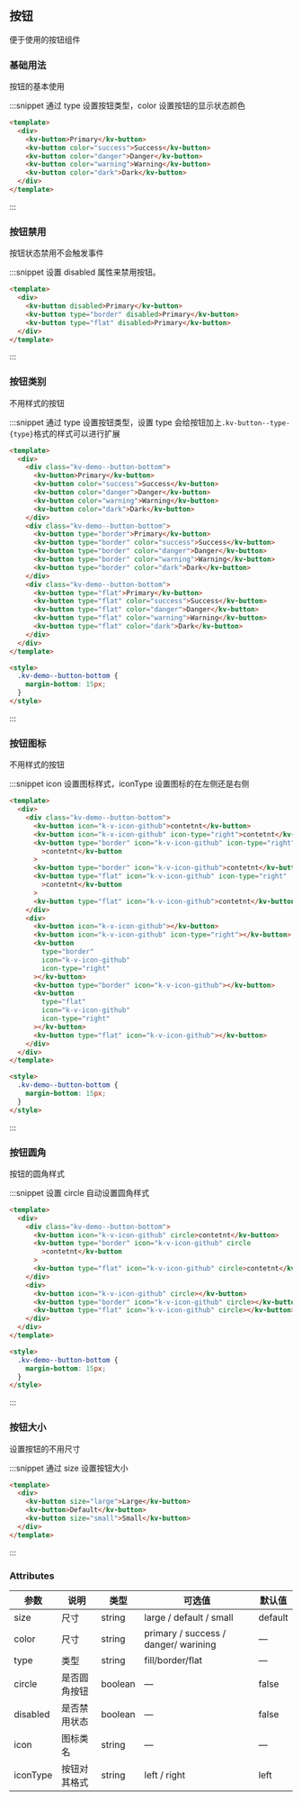 ## 按钮

便于使用的按钮组件

### 基础用法

按钮的基本使用

:::snippet 通过 type 设置按钮类型，color 设置按钮的显示状态颜色

```html
<template>
  <div>
    <kv-button>Primary</kv-button>
    <kv-button color="success">Success</kv-button>
    <kv-button color="danger">Danger</kv-button>
    <kv-button color="warning">Warning</kv-button>
    <kv-button color="dark">Dark</kv-button>
  </div>
</template>
```

:::

### 按钮禁用

按钮状态禁用不会触发事件

:::snippet 设置 disabled 属性来禁用按钮。

```html
<template>
  <div>
    <kv-button disabled>Primary</kv-button>
    <kv-button type="border" disabled>Primary</kv-button>
    <kv-button type="flat" disabled>Primary</kv-button>
  </div>
</template>
```

:::

### 按钮类别

不用样式的按钮

:::snippet 通过 type 设置按钮类型，设置 type 会给按钮加上`.kv-button--type-{type}`格式的样式可以进行扩展

```html
<template>
  <div>
    <div class="kv-demo--button-bottom">
      <kv-button>Primary</kv-button>
      <kv-button color="success">Success</kv-button>
      <kv-button color="danger">Danger</kv-button>
      <kv-button color="warning">Warning</kv-button>
      <kv-button color="dark">Dark</kv-button>
    </div>
    <div class="kv-demo--button-bottom">
      <kv-button type="border">Primary</kv-button>
      <kv-button type="border" color="success">Success</kv-button>
      <kv-button type="border" color="danger">Danger</kv-button>
      <kv-button type="border" color="warning">Warning</kv-button>
      <kv-button type="border" color="dark">Dark</kv-button>
    </div>
    <div class="kv-demo--button-bottom">
      <kv-button type="flat">Primary</kv-button>
      <kv-button type="flat" color="success">Success</kv-button>
      <kv-button type="flat" color="danger">Danger</kv-button>
      <kv-button type="flat" color="warning">Warning</kv-button>
      <kv-button type="flat" color="dark">Dark</kv-button>
    </div>
  </div>
</template>

<style>
  .kv-demo--button-bottom {
    margin-bottom: 15px;
  }
</style>
```

:::

### 按钮图标

不用样式的按钮

:::snippet icon 设置图标样式，iconType 设置图标的在左侧还是右侧

```html
<template>
  <div>
    <div class="kv-demo--button-bottom">
      <kv-button icon="k-v-icon-github">contetnt</kv-button>
      <kv-button icon="k-v-icon-github" icon-type="right">contetnt</kv-button>
      <kv-button type="border" icon="k-v-icon-github" icon-type="right"
        >contetnt</kv-button
      >
      <kv-button type="border" icon="k-v-icon-github">contetnt</kv-button>
      <kv-button type="flat" icon="k-v-icon-github" icon-type="right"
        >contetnt</kv-button
      >
      <kv-button type="flat" icon="k-v-icon-github">contetnt</kv-button>
    </div>
    <div>
      <kv-button icon="k-v-icon-github"></kv-button>
      <kv-button icon="k-v-icon-github" icon-type="right"></kv-button>
      <kv-button
        type="border"
        icon="k-v-icon-github"
        icon-type="right"
      ></kv-button>
      <kv-button type="border" icon="k-v-icon-github"></kv-button>
      <kv-button
        type="flat"
        icon="k-v-icon-github"
        icon-type="right"
      ></kv-button>
      <kv-button type="flat" icon="k-v-icon-github"></kv-button>
    </div>
  </div>
</template>

<style>
  .kv-demo--button-bottom {
    margin-bottom: 15px;
  }
</style>
```

:::

### 按钮圆角

按钮的圆角样式

:::snippet 设置 circle 自动设置圆角样式

```html
<template>
  <div>
    <div class="kv-demo--button-bottom">
      <kv-button icon="k-v-icon-github" circle>contetnt</kv-button>
      <kv-button type="border" icon="k-v-icon-github" circle
        >contetnt</kv-button
      >
      <kv-button type="flat" icon="k-v-icon-github" circle>contetnt</kv-button>
    </div>
    <div>
      <kv-button icon="k-v-icon-github" circle></kv-button>
      <kv-button type="border" icon="k-v-icon-github" circle></kv-button>
      <kv-button type="flat" icon="k-v-icon-github" circle></kv-button>
    </div>
  </div>
</template>

<style>
  .kv-demo--button-bottom {
    margin-bottom: 15px;
  }
</style>
```

:::

### 按钮大小

设置按钮的不用尺寸

:::snippet 通过 size 设置按钮大小

```html
<template>
  <div>
    <kv-button size="large">Large</kv-button>
    <kv-button>Default</kv-button>
    <kv-button size="small">Small</kv-button>
  </div>
</template>
```

:::

### Attributes

| 参数     | 说明         | 类型    | 可选值                               | 默认值  |
| -------- | ------------ | ------- | ------------------------------------ | ------- |
| size     | 尺寸         | string  | large / default / small              | default |
| color    | 尺寸         | string  | primary / success / danger/ warining | —       |
| type     | 类型         | string  | fill/border/flat                     | —       |
| circle   | 是否圆角按钮 | boolean | —                                    | false   |
| disabled | 是否禁用状态 | boolean | —                                    | false   |
| icon     | 图标类名     | string  | —                                    | —       |
| iconType | 按钮对其格式 | string  | left / right                         | left    |
